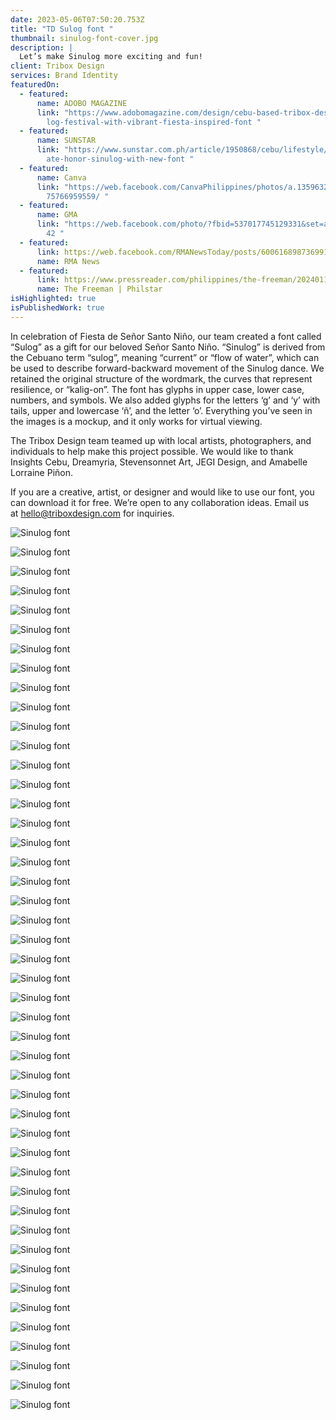 ```yaml
---
date: 2023-05-06T07:50:20.753Z
title: "TD Sulog font "
thumbnail: sinulog-font-cover.jpg
description: |
  Let’s make Sinulog more exciting and fun! 
client: Tribox Design
services: Brand Identity
featuredOn:
  - featured:
      name: ADOBO MAGAZINE
      link: "https://www.adobomagazine.com/design/cebu-based-tribox-design-lauds-sinu\
        log-festival-with-vibrant-fiesta-inspired-font "
  - featured:
      name: SUNSTAR
      link: "https://www.sunstar.com.ph/article/1950868/cebu/lifestyle/artists-celebr\
        ate-honor-sinulog-with-new-font "
  - featured:
      name: Canva
      link: "https://web.facebook.com/CanvaPhilippines/photos/a.135963214470824/11110\
        75766959559/ "
  - featured:
      name: GMA
      link: "https://web.facebook.com/photo/?fbid=537017745129331&set=a.4714989750145\
        42 "
  - featured:
      link: https://web.facebook.com/RMANewsToday/posts/600616898736991?_rdc=1&_rdr
      name: RMA News
  - featured:
      link: https://www.pressreader.com/philippines/the-freeman/20240116/281655374926766
      name: The Freeman | Philstar
isHighlighted: true
isPublishedWork: true
---
```

<!--StartFragment-->

In celebration of Fiesta de Señor Santo Niño, our team created a font called “Sulog” as a gift for our beloved Señor Santo Niño. “Sinulog” is derived from the Cebuano term “sulog”, meaning “current” or “flow of water”, which can be used to describe forward-backward movement of the Sinulog dance. We retained the original structure of the wordmark, the curves that represent resilience, or “kalig-on”. The font has glyphs in upper case, lower case, numbers, and symbols. We also added glyphs for the letters ‘g’ and ‘y’ with tails, upper and lowercase ‘ñ’, and the letter ‘o’. Everything you’ve seen in the images is a mockup, and it only works for virtual viewing.

The Tribox Design team teamed up with local artists, photographers, and individuals to help make this project possible. We would like to thank Insights Cebu, Dreamyria, Stevensonnet Art, JEGI Design, and Amabelle Lorraine Piñon.

If you are a creative, artist, or designer and would like to use our font, you can download it for free. We’re open to any collaboration ideas. Email us at [hello@triboxdesign.com](mailto:hello@triboxdesign.com) for inquiries.

<!--EndFragment-->

![Sinulog font](0-cover.jpg)

![Sinulog font](1-0.jpg)

![Sinulog font](2-1.jpg)

![Sinulog font](2-intro-copy.jpg)

![Sinulog font](3-a-z.jpg)

![Sinulog font](3-a-z-copy.jpg)

![Sinulog font](4-1-pit-sesnor.jpg)

![Sinulog font](36.jpg)

![Sinulog font](5-mossyagit-og-kusgoo_.jpg)

![Sinulog font](6-pritit.jpg)

![Sinulog font](7-queen.jpg)

![Sinulog font](8-sinulog-history.jpg)

![Sinulog font](9-patterns.jpg)

![Sinulog font](10-g.jpg)

![Sinulog font](11-sticker.jpg)

![Sinulog font](12-1-sinug-experience.jpg)

![Sinulog font](12-provinces.jpg)

![Sinulog font](15-street-poster.jpg)

![Sinulog font](26-church.jpg)

![Sinulog font](22-pin.jpg)

![Sinulog font](20-poter.jpg)

![Sinulog font](21-girl-ith-totebag.jpg)

![Sinulog font](25-fag.jpg)

![Sinulog font](22-1-billboard.jpg)

![Sinulog font](18-poster-1-.jpg)

![Sinulog font](24-float.jpg)

![Sinulog font](amlorr.jpg)

![Sinulog font](dreamaria.jpg)

![Sinulog font](illustrations.jpg)

![Sinulog font](jeg.jpg)

![Sinulog font](steven.jpg)

![Sinulog font](27-ccex.jpg)

![Sinulog font](28-fuente.jpg)

![Sinulog font](33-ayaa.jpg)

![Sinulog font](32-naia.jpg)

![Sinulog font](34-carbon.jpg)

![Sinulog font](14-insta.jpg)

![Sinulog font](14-2-bilboard-aya.jpg)

![Sinulog font](35-poster.jpg)

![Sinulog font](38.jpg)

![Sinulog font](39-ticker.jpg)

![Sinulog font](40-mf.jpg)

![Sinulog font](41-poter.jpg)

![Sinulog font](42-fuente-1-.jpg)

![Sinulog font](43-coon.jpg)

![Sinulog font](44.jpg)